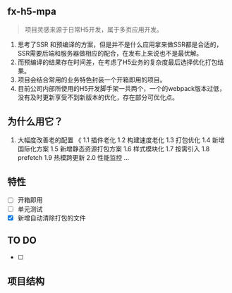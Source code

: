 ## fx-h5-mpa 
> 项目灵感来源于日常H5开发，属于多页应用开发。

1. 思考了SSR 和预编译的方案，但是并不是什么应用拿来做SSR都是合适的，SSR需要后端和服务器做相应的配合，在发布上来说也不是最优解。
2. 而预编译的结果存在时间差，在考虑了H5业务的复杂度最后选择优化打包结果。
3. 项目会结合常用的业务特色封装一个开箱即用的项目。
4. 目前公司内部所使用的H5开发脚手架一共两个，一个的webpack版本过低，没有及时更新享受不到新版本的优化，存在部分可优化点。

## 为什么用它？
1. 大幅度改善老的配置 《
  1.1 插件老化
  1.2 构建速度老化
  1.3 打包优化
  1.4 新增国际化方案
  1.5 新增静态资源打包方案
  1.6 样式模块化
  1.7 按需引入
  1.8 prefetch
  1.9 热模跨更新
  2.0 性能监控
  ...
## 特性
-[ ] 开箱即用
-[ ] 单元测试
-[x] 新增自动清除打包的文件

## TO DO 
-[ ] 

## 项目结构


